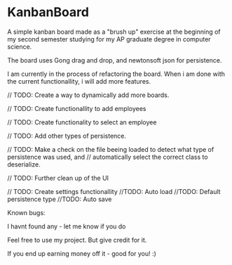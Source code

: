 # KanbanBoard
A simple kanban board made as a "brush up" exercise at the beginning
of my second semester studying for my AP graduate degree in computer science.

The board uses Gong drag and drop, and newtonsoft json for persistence.

I am currently in the process of refactoring the board. When i am done with the current
functionallity, i will add more features.

// TODO: Create a way to dynamically add more boards.

// TODO: Create functionallity to add employees

// TODO: Create functionality to select an employee

// TODO: Add other types of persistence.

// TODO: Make a check on the file beeing loaded to detect what type of persistence was used, and
// automatically select the correct class to deserialize.

// TODO: Further clean up of the UI

// TODO: Create settings functionallity
     //TODO: Auto load
     //TODO: Default persistence type
     //TODO: Auto save


Known bugs:

I havnt found any - let me know if you do


Feel free to use my project. But give credit for it.

If you end up earning money off it - good for you! :)
